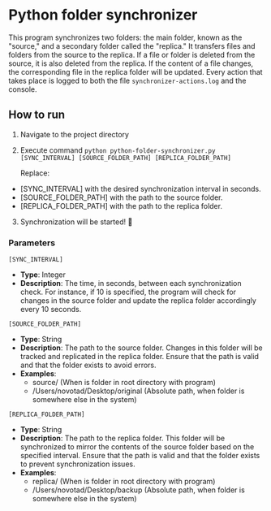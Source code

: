 # Python folder synchronizer

This program synchronizes two folders: the main folder, known as the "source," and a secondary folder called the "replica." It transfers files and folders from the source to the replica. If a file or folder is deleted from the source, it is also deleted from the replica. If the content of a file changes, the corresponding file in the replica folder will be updated. Every action that takes place is logged to both the file `synchronizer-actions.log` and the console.

## How to run

1. Navigate to the project directory
2. Execute command `python python-folder-synchronizer.py [SYNC_INTERVAL] [SOURCE_FOLDER_PATH] [REPLICA_FOLDER_PATH]`

   Replace:

- [SYNC_INTERVAL] with the desired synchronization interval in seconds.
- [SOURCE_FOLDER_PATH] with the path to the source folder.
- [REPLICA_FOLDER_PATH] with the path to the replica folder.

3. Synchronization will be started! 🎉

### Parameters

`[SYNC_INTERVAL]`

- **Type**: Integer
- **Description**: The time, in seconds, between each synchronization check. For instance, if 10 is specified, the program will check for changes in the source folder and update the replica folder accordingly every 10 seconds.

`[SOURCE_FOLDER_PATH]`

- **Type**: String
- **Description**: The path to the source folder. Changes in this folder will be tracked and replicated in the replica folder. Ensure that the path is valid and that the folder exists to avoid errors.
- **Examples**:
  - source/ (When is folder in root directory with program)
  - /Users/novotad/Desktop/original (Absolute path, when folder is somewhere else in the system)

`[REPLICA_FOLDER_PATH]`

- **Type**: String
- **Description**: The path to the replica folder. This folder will be synchronized to mirror the contents of the source folder based on the specified interval. Ensure that the path is valid and that the folder exists to prevent synchronization issues.
- **Examples**:
  - replica/ (When is folder in root directory with program)
  - /Users/novotad/Desktop/backup (Absolute path, when folder is somewhere else in the system)
